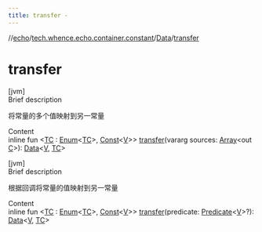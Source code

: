 ```yaml
---
title: transfer -
---
```

//[echo](../../index.md)/[tech.whence.echo.container.constant](../index.md)/[Data](index.md)/[transfer](transfer.md)



# transfer  
[jvm]  
Brief description  


将常量的多个值映射到另一常量

  
Content  
inline fun <[TC](transfer.md) : [Enum](https://kotlinlang.org/api/latest/jvm/stdlib/kotlin/-enum/index.html)<[TC](transfer.md)>, [Const](../-const/index.md)<[V](index.md)>> [transfer](transfer.md)(vararg sources: [Array](https://kotlinlang.org/api/latest/jvm/stdlib/kotlin/-array/index.html)<out [C](index.md)>): [Data](index.md)<[V](index.md), [TC](transfer.md)>  


[jvm]  
Brief description  


根据回调将常量的值映射到另一常量

  
Content  
inline fun <[TC](transfer.md) : [Enum](https://kotlinlang.org/api/latest/jvm/stdlib/kotlin/-enum/index.html)<[TC](transfer.md)>, [Const](../-const/index.md)<[V](index.md)>> [transfer](transfer.md)(predicate: [Predicate](../../tech.whence.echo.function/-predicate/index.md)<[V](index.md)>?): [Data](index.md)<[V](index.md), [TC](transfer.md)>  




